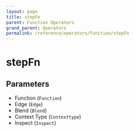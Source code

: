 ```yaml
---
layout: page
title: stepFn
parent: Function Operators
grand_parent: Operators
permalink: /reference/operators/function/stepFn
---
```


# stepFn

## Parameters

* Function (`Function`)
* Edge (`Edge`)
* Blend (`Blend`)
* Context Type (`Contexttype`)
* Inspect (`Inspect`)
